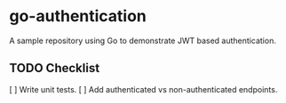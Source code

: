 # go-authentication
A sample repository using Go to demonstrate JWT based authentication.

## TODO Checklist
[ ] Write unit tests.
[ ] Add authenticated vs non-authenticated endpoints.
